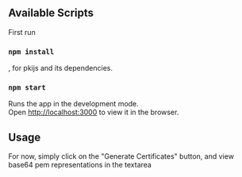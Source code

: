 
## Available Scripts

First run 

### `npm install`

, for pkijs and its dependencies.

### `npm start`

Runs the app in the development mode.\
Open [http://localhost:3000](http://localhost:3000) to view it in the browser.

## Usage

For now, simply click on the "Generate Certificates" button, and view base64 pem representations in the textarea
